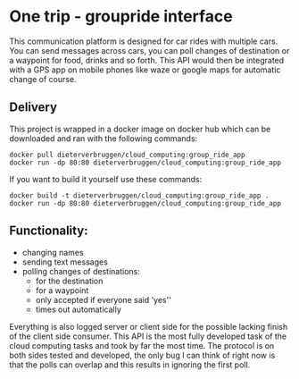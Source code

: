 # One trip - groupride interface
This communication platform is designed for car rides with multiple cars.
You can send messages across cars, you can poll changes of destination or a waypoint for food, drinks and so forth.
This API would then be integrated with a GPS app on mobile phones like waze or google maps for automatic change of course.

## Delivery

This project is wrapped in a docker image on docker hub which can be downloaded and ran with the following commands:

````
docker pull dieterverbruggen/cloud_computing:group_ride_app
docker run -dp 80:80 dieterverbruggen/cloud_computing:group_ride_app
````

If you want to build it yourself use these commands:

````
docker build -t dieterverbruggen/cloud_computing:group_ride_app .
docker run -dp 80:80 dieterverbruggen/cloud_computing:group_ride_app
````

## Functionality:
- changing names
- sending text messages
- polling changes of destinations:
    - for the destination
    - for a waypoint
    - only accepted if everyone said 'yes''
    - times out automatically

Everything is also logged server or client side for the possible lacking finish of the client side consumer.
This API is the most fully developed task of the cloud computing tasks and took by far the most time.
The protocol is on both sides tested and developed, the only bug I can think of right now is that the polls can overlap and this results in ignoring the first poll.
